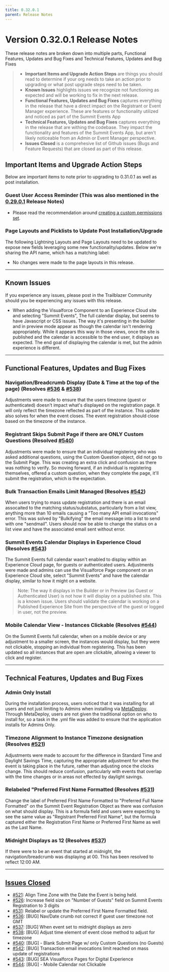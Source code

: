 ```yaml
---
title: 0.32.0.1
parent: Release Notes
---
```


# Version 0.32.0.1 Release Notes

These release notes are broken down into multiple parts, Functional Features, Updates and Bug Fixes and Technical Features, Updates and Bug Fixes 
> - **Important Items and Upgrade Action Steps** are things you should read to determine if your org needs to take an action prior to upgrading or what post upgrade steps need to be taken.
> - **Known Issues** highlights issues we recognize not functioning as expected and will be working to fix in the next release.
> - **Functional Features, Updates and Bug Fixes** captures everything in the release that have a direct impact on the Registrant or Event Manager experience. These are features or functionality utilized and noticed as part of the Summit Events App
> -  **Technical Features, Updates and Bug Fixes** captures everything in the release that are withing the codebase. They impact the functionality and features of the Summit Events App, but aren't likely noticeable from an Admin or Event Manager perspective.
> - **Issues Closed** is a comprehesive list of Github issues (Bugs and Feature Requests) that are closed as part of this release.


## Important Items and Upgrade Action Steps
Below are important items to note prior to upgrading to 0.31.0.1 as well as post installation.

### Guest User Access Reminder (This was also mentioned in the [0.29.0.1](https://sfdo-community-sprints.github.io/summit-events-app-documentation/docs/release-notes/0-29-0-1/) Release Notes)

- Please read the recommendation around [creating a custom permissions set](https://sfdo-community-sprints.github.io/summit-events-app-documentation/docs/Getting-Started/Installing/#creating-a-custom-permission-set-for-the-guest-user). 
  
### Page Layouts and Picklists to Update Post Installation/Upgrade
The following Lightning Layouts and Page Layouts need to be updated to expose new fields leveraging some new functionality/updates. Below we're sharing the API name, which has a matching label:

* No changes were made to the page layouts in this release.

---
## Known Issues

If you experience any issues, please post in the Trailblazer Community should you be experiencing any issues with this release.

* When adding the Visualforce Component to an Experience Cloud site and selecting "Summit Events", The full calendar display, but seems to have Javascript or CSS issues. The way it's presenting in the builder and in preview mode appear as though the calendar isn't rendering appropriately.  While it appears this way in those views, once the site is published and the calendar is accessible to the end user, it displays as expected. The end goal of displaying the calendar is met, but the admin experience is different.

---
## Functional Features, Updates and Bug Fixes

### Navigation/Breadcrumb Display (Date & Time at the top of the page) (Resolves [#536](https://github.com/SFDO-Community/Summit-Events-App/issues/536) & [#538](https://github.com/SFDO-Community/Summit-Events-App/issues/538))
Adjustments were made to ensure that the users timezone (guest or authenticated) doesn't impact what's displayed on the registration page. It will only reflect the timezone reflected as part of the instance. This update also solves for when the event closes. The event registration should close based on the timezone of the instance.

### Registrant Skips Submit Page if there are ONLY Custom Questions (Resolved [#540](https://github.com/SFDO-Community/Summit-Events-App/issues/540))
Adjustments were made to ensure that an individual registering who was asked additional questions, using the Custom Question object, did not go to the Submit Page. This was creating an extra click and confusion as there was nothing to verify. So moving forward, if an individual is registering themselves, offered a custom question, when they complete the page, it'll submit the registration, which is the expectation.

### Bulk Transaction Emails Limit Managed (Resolves [#542](https://github.com/SFDO-Community/Summit-Events-App/issues/542))
When users trying to mass update registration and there is an email assocaited to the matching status/substatus, particularly from a list view, anything more than 10 emails causing a "Too many API email invocations" error. This was solved by "Bulkifying" the email message into a list to send with one "sendmail". Users should now be able to change the status on a list view and have the associated email sent without error.

### Summit Events Calendar Displays in Experience Cloud (Resolves [#543](https://github.com/SFDO-Community/Summit-Events-App/issues/543))
The Summit Events full calendar wasn't enabled to display within an Experience Cloud page, for guests or authenticated users. Adjustments were made and admins can use the Visualforce Page component on an Experience Cloud site, select "Summit Events" and have the calendar display, similar to how it might on a website.
> Note: The way it displays in the Builder or in Preview (as Guest or Authenticated User) is not how it will display on a published site. This is a known issue. Users should validate the calendar is working on a Published Experience Site from the perspective of the guest or logged in user, not the preview.

### Mobile Calendar View - Instances Clickable (Resolves [#544](https://github.com/SFDO-Community/Summit-Events-App/issues/544))
On the Summit Events full calendar, when on a mobile device or any adjustment to a smaller screen, the instances would display, but they were not clickable, stopping an individual from registering. This has been updated so all instances that are open are clickable, allowing a viewer to click and register.

---
## Technical Features, Updates and Bug Fixes

### Admin Only Install
During the installation process, users noticed that it was installing for all users and not just limiting to Admins when installing via [MetaDeploy](https://install.salesforce.org/products/SummitEventsApp/latest). Through MetaDeploy, users are not given the traditional option on who to install for, so a task in the .yml file was added to ensure that the application installs for Admins Only.

### Timezone Alignment to Instance Timezone designation (Resolves [#521](https://github.com/SFDO-Community/Summit-Events-App/issues/521))
Adjustments were made to account for the difference in Standard Time and Daylight Savings Time, capturing the appropriate adjustment for when the event is taking place in the future, rather than adjusting once the clocks change. This should reduce confusion, particularly with events that overlap with the time changes or in areas not effected by daylight savings.

### Relabeled "Preferred First Name Formatted (Resolves [#531](https://github.com/SFDO-Community/Summit-Events-App/issues/531))
Change the label of Preferred FIrst Name Formatted to "Preferred Full Name Formatted" on the Summit Event Registration Object as there was confusion on what should display. This is a formula field and users were expecting to see the same value as "Registrant Preferred First Name", but the formula captured either the Registration First Name or Preferred First Name as well as the Last Name.

### Midnight Displays as 12 (Resolves [#537](https://github.com/SFDO-Community/Summit-Events-App/issues/537))
If there were to be an event that started at midnight, the navigation/breadcrumb was displaying at 00.  This has been resolved to reflect 12:00 AM.



---
## [Issues Closed](https://github.com/SFDO-Community/Summit-Events-App/issues?q=is%3Aissue+is%3Aclosed)
- [#521](https://github.com/SFDO-Community/Summit-Events-App/issues/521): Align Time Zone with the Date the Event is being held.
- [#526](https://github.com/SFDO-Community/Summit-Events-App/issues/526): Increase field size on "Number of Guests" field on Summit Events Registration to 3 digits
- [#531](https://github.com/SFDO-Community/Summit-Events-App/issues/531): Relabel or update the Preferred First Name Formatted field.
- [#536](https://github.com/SFDO-Community/Summit-Events-App/issues/536): [BUG] Nav/Date crumb not correct if guest user timezone not GMT
- [#537](https://github.com/SFDO-Community/Summit-Events-App/issues/537): [BUG] When event set to midnight displays as zero
- [#538](https://github.com/SFDO-Community/Summit-Events-App/issues/538): [BUG] Adjust time element of event close method to adjust for timezone
- [#540](https://github.com/SFDO-Community/Summit-Events-App/issues/540): [BUG] - Blank Submit Page w/ only Custom Questions (no Guests)
- [#542](https://github.com/SFDO-Community/Summit-Events-App/issues/542): [BUG] Transaction email invocations limit reached on mass update of registrations
- [#543](https://github.com/SFDO-Community/Summit-Events-App/issues/543): [BUG] SEA Visualforce Pages for Digital Experience
- [#544](https://github.com/SFDO-Community/Summit-Events-App/issues/544): [BUG] - Mobile Calendar not Clickable
